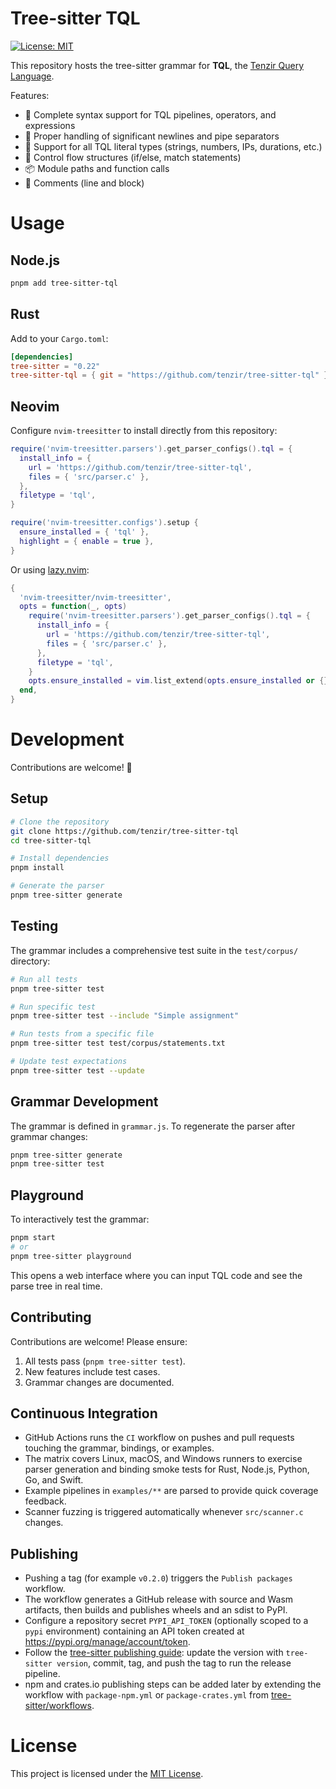 # Tree-sitter TQL

[![License: MIT](https://img.shields.io/badge/License-MIT-yellow.svg)](https://opensource.org/licenses/MIT)

This repository hosts the tree-sitter grammar for **TQL**, the [Tenzir Query Language](https://docs.tenzir.com/explanations/language).

Features:

- 🚀 Complete syntax support for TQL pipelines, operators, and expressions
- 📝 Proper handling of significant newlines and pipe separators
- 🔢 Support for all TQL literal types (strings, numbers, IPs, durations, etc.)
- 🔀 Control flow structures (if/else, match statements)
- 📦 Module paths and function calls
- 💬 Comments (line and block)

# Usage

## Node.js

```bash
pnpm add tree-sitter-tql
```

## Rust

Add to your `Cargo.toml`:

```toml
[dependencies]
tree-sitter = "0.22"
tree-sitter-tql = { git = "https://github.com/tenzir/tree-sitter-tql" }
```

## Neovim

Configure `nvim-treesitter` to install directly from this repository:

```lua
require('nvim-treesitter.parsers').get_parser_configs().tql = {
  install_info = {
    url = 'https://github.com/tenzir/tree-sitter-tql',
    files = { 'src/parser.c' },
  },
  filetype = 'tql',
}

require('nvim-treesitter.configs').setup {
  ensure_installed = { 'tql' },
  highlight = { enable = true },
}
```

Or using [lazy.nvim](https://github.com/folke/lazy.nvim):

```lua
{
  'nvim-treesitter/nvim-treesitter',
  opts = function(_, opts)
    require('nvim-treesitter.parsers').get_parser_configs().tql = {
      install_info = {
        url = 'https://github.com/tenzir/tree-sitter-tql',
        files = { 'src/parser.c' },
      },
      filetype = 'tql',
    }
    opts.ensure_installed = vim.list_extend(opts.ensure_installed or {}, { 'tql' })
  end,
}
```

# Development

Contributions are welcome! 🎉

## Setup

```bash
# Clone the repository
git clone https://github.com/tenzir/tree-sitter-tql
cd tree-sitter-tql

# Install dependencies
pnpm install

# Generate the parser
pnpm tree-sitter generate
```

## Testing

The grammar includes a comprehensive test suite in the `test/corpus/` directory:

```bash
# Run all tests
pnpm tree-sitter test

# Run specific test
pnpm tree-sitter test --include "Simple assignment"

# Run tests from a specific file
pnpm tree-sitter test test/corpus/statements.txt

# Update test expectations
pnpm tree-sitter test --update
```

## Grammar Development

The grammar is defined in `grammar.js`. To regenerate the parser after grammar
changes:

```bash
pnpm tree-sitter generate
pnpm tree-sitter test
```

## Playground

To interactively test the grammar:

```bash
pnpm start
# or
pnpm tree-sitter playground
```

This opens a web interface where you can input TQL code and see the parse tree in real time.

## Contributing

Contributions are welcome! Please ensure:

1. All tests pass (`pnpm tree-sitter test`).
2. New features include test cases.
3. Grammar changes are documented.

## Continuous Integration

- GitHub Actions runs the `CI` workflow on pushes and pull requests touching the grammar, bindings, or examples.
- The matrix covers Linux, macOS, and Windows runners to exercise parser generation and binding smoke tests for Rust, Node.js, Python, Go, and Swift.
- Example pipelines in `examples/**` are parsed to provide quick coverage feedback.
- Scanner fuzzing is triggered automatically whenever `src/scanner.c` changes.

## Publishing

- Pushing a tag (for example `v0.2.0`) triggers the `Publish packages` workflow.
- The workflow generates a GitHub release with source and Wasm artifacts, then builds and publishes wheels and an sdist to PyPI.
- Configure a repository secret `PYPI_API_TOKEN` (optionally scoped to a `pypi` environment) containing an API token created at https://pypi.org/manage/account/token.
- Follow the [tree-sitter publishing guide](https://tree-sitter.github.io/tree-sitter/creating-parsers/6-publishing.html): update the version with `tree-sitter version`, commit, tag, and push the tag to run the release pipeline.
- npm and crates.io publishing steps can be added later by extending the workflow with `package-npm.yml` or `package-crates.yml` from [tree-sitter/workflows](https://github.com/tree-sitter/workflows).

# License

This project is licensed under the [MIT License](LICENSE).
